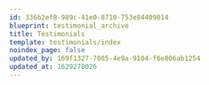 ```yaml
---
id: 336b2ef8-989c-41e0-8710-753e84409014
blueprint: testimonial_archive
title: Testimonials
template: testimonials/index
noindex_page: false
updated_by: 169f1327-7085-4e9a-9104-f6e806ab1254
updated_at: 1629278026
---
```


